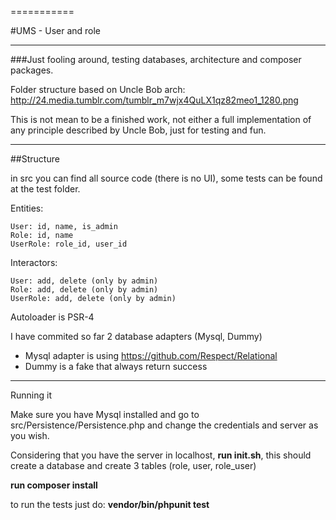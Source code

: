 ===========

#UMS - User and role

--------
###Just fooling around, testing databases, architecture and composer packages.

Folder structure based on Uncle Bob arch: http://24.media.tumblr.com/tumblr_m7wjx4QuLX1qz82meo1_1280.png

This is not mean to be a finished work, not either a full implementation of any principle described by Uncle Bob, just for testing and fun.

----------
##Structure

in src you can find all source code (there is no UI), some tests can be found at the test folder.

Entities:

	User: id, name, is_admin
	Role: id, name
	UserRole: role_id, user_id

Interactors:

	User: add, delete (only by admin)
	Role: add, delete (only by admin)
	UserRole: add, delete (only by admin)

Autoloader is PSR-4

I have commited so far 2 database adapters (Mysql, Dummy)

 * Mysql adapter is using https://github.com/Respect/Relational
 * Dummy is a fake that always return success

----------
Running it

Make sure you have Mysql installed and go to src/Persistence/Persistence.php and change the credentials and server as you wish.

Considering that you have the server in localhost, **run init.sh**, this should create a database and create 3 tables (role, user, role_user)

**run composer install**

to run the tests just do:
**vendor/bin/phpunit test**